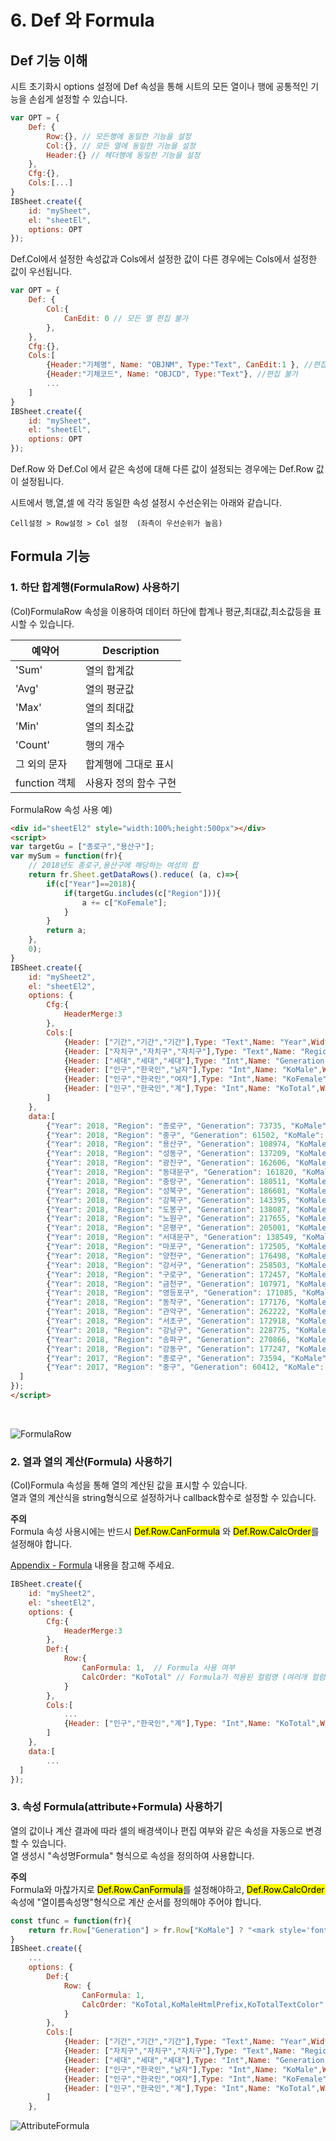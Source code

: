 # 6. Def 와 Formula
## Def 기능 이해
시트 초기화시 options 설정에 Def 속성을 통해 시트의 모든 열이나 행에 공통적인 기능을 손쉽게 설정할 수 있습니다.
```js
var OPT = {
    Def: {
        Row:{}, // 모든행에 동일한 기능을 설정
        Col:{}, // 모든 열에 동일한 기능을 설정
        Header:{} // 헤더행에 동일한 기능을 설정
    },
    Cfg:{},
    Cols:[...]
}
IBSheet.create({
    id: "mySheet",
    el: "sheetEl",
    options: OPT
});
```

Def.Col에서 설정한 속성값과 Cols에서 설정한 값이 다른 경우에는 Cols에서 설정한 값이 우선됩니다.

```js
var OPT = {
    Def: {
        Col:{
            CanEdit: 0 // 모든 열 편집 불가
        }, 
    },
    Cfg:{},
    Cols:[
        {Header:"기체명", Name: "OBJNM", Type:"Text", CanEdit:1 }, //편집이 가능
        {Header:"기체코드", Name: "OBJCD", Type:"Text"}, //편집 불가
        ...
    ]
}
IBSheet.create({
    id: "mySheet",
    el: "sheetEl",
    options: OPT
});
```

Def.Row 와 Def.Col 에서 같은 속성에 대해 다른 값이 설정되는 경우에는 Def.Row 값이 설정됩니다.

시트에서 행,열,셀 에 각각 동일한 속성 설정시 수선순위는 아래와 같습니다.
```
Cell설정 > Row설정 > Col 설정  (좌측이 우선순위가 높음)
```


## Formula 기능
### 1. 하단 합계행(FormulaRow) 사용하기

(Col)FormulaRow 속성을 이용하여 데이터 하단에 합계나 평균,최대값,최소값등을 표시할 수 있습니다.


|예약어|Description|
|-----|-----|
|'Sum'|열의 합계값|
|'Avg'|열의 평균값|
|'Max'|열의 최대값|
|'Min'|열의 최소값|
|'Count'|행의 개수|
|그 외의 문자|합계행에 그대로 표시|
|function 객체|사용자 정의 함수 구현|


FormulaRow 속성 사용 예)
```html
<div id="sheetEl2" style="width:100%;height:500px"></div>
<script>
var targetGu = ["종로구","용산구"];
var mySum = function(fr){
    // 2018년도 종로구,용산구에 해당하는 여성의 합
    return fr.Sheet.getDataRows().reduce( (a, c)=>{
        if(c["Year"]==2018){
            if(targetGu.includes(c["Region"])){
                a += c["KoFemale"];
            }
        }
        return a;  
    },
    0);
}
IBSheet.create({
    id: "mySheet2",
    el: "sheetEl2",
    options: {
        Cfg:{
            HeaderMerge:3
        },
        Cols:[
            {Header: ["기간","기간","기간"],Type: "Text",Name: "Year",Width: "160",Align: "Center", FormulaRow:"합계행"},
            {Header: ["자치구","자치구","자치구"],Type: "Text",Name: "Region",Width: "120",Align: "Center"},
            {Header: ["세대","세대","세대"],Type: "Int",Name: "Generation",Width: "120", FormulaRow:"Sum"},
            {Header: ["인구","한국인","남자"],Type: "Int",Name: "KoMale",Width: "120", FormulaRow:"Avg"},
            {Header: ["인구","한국인","여자"],Type: "Int",Name: "KoFemale",Width: "120", FormulaRow:mySum},
            {Header: ["인구","한국인","계"],Type: "Int",Name: "KoTotal",Width: "120"}
        ]
    },
    data:[
        {"Year": 2018, "Region": "종로구", "Generation": 73735, "KoMale": 74825, "KoFemale": 78240 },
        {"Year": 2018, "Region": "중구", "Generation": 61502, "KoMale": 61947, "KoFemale": 63778 },
        {"Year": 2018, "Region": "용산구", "Generation": 108974, "KoMale": 110640, "KoFemale": 118359 },
        {"Year": 2018, "Region": "성동구", "Generation": 137209, "KoMale": 151359, "KoFemale": 156862 },
        {"Year": 2018, "Region": "광진구", "Generation": 162606, "KoMale": 172794, "KoFemale": 182765 },
        {"Year": 2018, "Region": "동대문구", "Generation": 161820, "KoMale": 173567, "KoFemale": 174485 },
        {"Year": 2018, "Region": "중랑구", "Generation": 180511, "KoMale": 200419, "KoFemale": 202790 },
        {"Year": 2018, "Region": "성북구", "Generation": 186601, "KoMale": 211904, "KoFemale": 223964 },
        {"Year": 2018, "Region": "강북구", "Generation": 143395, "KoMale": 156071, "KoFemale": 163093 },
        {"Year": 2018, "Region": "도봉구", "Generation": 138087, "KoMale": 166160, "KoFemale": 173253 },
        {"Year": 2018, "Region": "노원구", "Generation": 217655, "KoMale": 263919, "KoFemale": 279833 },
        {"Year": 2018, "Region": "은평구", "Generation": 205001, "KoMale": 233702, "KoFemale": 249495 },
        {"Year": 2018, "Region": "서대문구", "Generation": 138549, "KoMale": 149569, "KoFemale": 160744 },
        {"Year": 2018, "Region": "마포구", "Generation": 172505, "KoMale": 178240, "KoFemale": 196837 },
        {"Year": 2018, "Region": "양천구", "Generation": 176498, "KoMale": 228634, "KoFemale": 235551 },
        {"Year": 2018, "Region": "강서구", "Generation": 258503, "KoMale": 290079, "KoFemale": 306870 },
        {"Year": 2018, "Region": "구로구", "Generation": 172457, "KoMale": 200417, "KoFemale": 204080 },
        {"Year": 2018, "Region": "금천구", "Generation": 107971, "KoMale": 118915, "KoFemale": 115002 },
        {"Year": 2018, "Region": "영등포구", "Generation": 171085, "KoMale": 183224, "KoFemale": 184554 },
        {"Year": 2018, "Region": "동작구", "Generation": 177176, "KoMale": 192533, "KoFemale": 203670 },
        {"Year": 2018, "Region": "관악구", "Generation": 262222, "KoMale": 252160, "KoFemale": 249797 },
        {"Year": 2018, "Region": "서초구", "Generation": 172918, "KoMale": 207868, "KoFemale": 226083 },
        {"Year": 2018, "Region": "강남구", "Generation": 228775, "KoMale": 259611, "KoFemale": 282753 },
        {"Year": 2018, "Region": "송파구", "Generation": 270866, "KoMale": 323526, "KoFemale": 343109 },
        {"Year": 2018, "Region": "강동구", "Generation": 177247, "KoMale": 211816, "KoFemale": 215757 },
        {"Year": 2017, "Region": "종로구", "Generation": 73594, "KoMale": 75967, "KoFemale": 78803 },
        {"Year": 2017, "Region": "중구", "Generation": 60412, "KoMale": 62253, "KoFemale": 63456 }
  ]
});
</script>
```
<br>

![FormulaRow](./formulaRow.png "FormulaRow")
<br>

### 2. 열과 열의 계산(Formula) 사용하기
(Col)Formula 속성을 통해 열의 계산된 값을 표시할 수 있습니다.<br>
열과 열의 계산식을 string형식으로 설정하거나 callback함수로 설정할 수 있습니다.<br>

**주의**<br>
Formula 속성 사용시에는 반드시 <mark>Def.Row.CanFormula</mark> 와 <mark>Def.Row.CalcOrder</mark>를 설정해야 합니다.<br>

[Appendix - Formula](https://docs.ibleaders.com/ibsheet/v8/manual/#docs/appx/formula) 내용을 참고해 주세요.

```js
IBSheet.create({
    id: "mySheet2",
    el: "sheetEl2",
    options: {
        Cfg:{
            HeaderMerge:3
        },
        Def:{
            Row:{
                CanFormula: 1,  // Formula 사용 여부
                CalcOrder: "KoTotal" // Formula가 적용된 컬럼명 (여러개 컬럼인 경우 ,로 구분)
            }
        },
        Cols:[
            ...
            {Header: ["인구","한국인","계"],Type: "Int",Name: "KoTotal",Width: "120", Formula: "KoMale+KoFemale"}
        ]
    },
    data:[
        ...
  ]
});

```


### 3. 속성 Formula(attribute+Formula) 사용하기

열의 값이나 계산 결과에 따라 셀의 배경색이나 편집 여부와 같은 속성을 자동으로 변경할 수 있습니다.<br>
열 생성시 "속성명Formula" 형식으로 속성을 정의하여 사용합니다.<br>

**주의**<br>
Formula와 마찮가지로  <mark>Def.Row.CanFormula</mark>를 설정해야하고, <mark>Def.Row.CalcOrder</mark> 속성에 "열이름속성명"형식으로 계산 순서를 정의해야 주어야 합니다.

```js
const tfunc = function(fr){
    return fr.Row["Generation"] > fr.Row["KoMale"] ? "<mark style='font-size:7px'>hot</mark>" : "";
}
IBSheet.create({
    ...
    options: {
        Def:{
            Row: {
                CanFormula: 1,
                CalcOrder: "KoTotal,KoMaleHtmlPrefix,KoTotalTextColor" // 계산 순서대로 정의
            }
        },
        Cols:[
            {Header: ["기간","기간","기간"],Type: "Text",Name: "Year",Width: "160",Align: "Center", FormulaRow:"합계행"},
            {Header: ["자치구","자치구","자치구"],Type: "Text",Name: "Region",Width: "120",Align: "Center"},
            {Header: ["세대","세대","세대"],Type: "Int",Name: "Generation",Width: "120", FormulaRow:"Sum"},
            {Header: ["인구","한국인","남자"],Type: "Int",Name: "KoMale",Width: "120", HtmlPrefixFormula: tfunc},
            {Header: ["인구","한국인","여자"],Type: "Int",Name: "KoFemale",Width: "120"},
            {Header: ["인구","한국인","계"],Type: "Int",Name: "KoTotal",Width: "120", Formula: "KoMale+KoFemale", TextColorFormula:"KoFemale/KoMale>1.05?'#FF0000':''"}
        ]
    },
```

![AttributeFormula](./attributeFormula.png "AttributeFormula")
